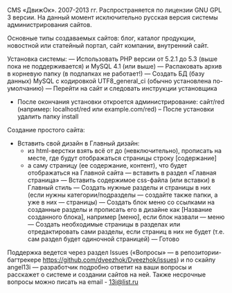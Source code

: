 CMS «ДвижОк». 2007-2013 гг.
Распространяется по лицензии GNU GPL 3 версии.
На данный момент исключительно русская версия системы администрирования сайтов. 

Основные типы создаваемых сайтов: блог, каталог продукции, новостной или статейный портал, сайт компании, внутренний сайт. 

Установка системы: 
— Использовать PHP версии от 5.2.1 до 5.3 (выше пока не поддерживается) и MySQL 4.1 (или выше)
— Распаковать архив в корневую папку (в подпапках не работает!)
— Создать БД (базу данных) MySQL с кодировкой UTF8_general_ci (обычно установлена по-умолчанию)
— Перейти на сайт и следовать инструкции установщика
- После окончания установки откроется администрирование: сайт/red (например: localhost/red или example.com/red)
– После установки удалить папку install

Создание простого сайта:
- Вставить свой дизайн в Главный дизайн:
	- из html-верстки взять всё от <body> до </body> (невключительно), прописать на месте, где будут отображаться страницы строку [содержание]
	- а саму страницу (ее содержание, контент), что будет отображаться на Главной сайта — вставить в раздел «Главная страница»
— Вставить содержимое css-файла (или вставки) в Главный стиль
— Создать нужные разделы и страницы в них (если нужны категории/подразделы — создайте также папки, а уже в них — страницы)
— Создать блок меню со ссылками на созданные разделы и прописать его в дизайне как [Название созданного блока], например [меню], если блок назвали — меню
— Создать необходимые страницы в разделах или отредактировать сами разделы, если страниц в них не будет (т.е. сам раздел будет одиночной страницей)
— Готово

Поддержка ведется через раздел Issues («Вопросы» — в репозитории-багтрекере https://github.com/dveezhok/Dveezhok/issues) и по скайпу angel13i — разработчик подробно ответит на ваши вопросы и расскажет о системе и создании сайтов на ней.
Также несрочные вопросы можно писать на email - 13i@list.ru